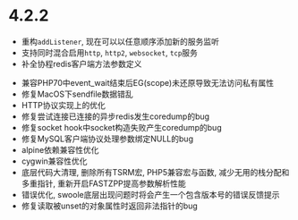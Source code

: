 # 4.2.2

+ 重构`addListener`, 现在可以以任意顺序添加新的服务监听
+ 支持同时混合启用`http`, `http2`, `websocket`, `tcp`服务
+ 补全协程redis客户端方法参数定义
* 兼容PHP70中event_wait结束后EG(scope)未还原导致无法访问私有属性
* 修复MacOS下sendfile数据错乱
* HTTP协议实现上的优化
* 修复尝试连接已连接的异步redis发生coredump的bug
* 修复socket hook中socket构造失败产生coredump的bug
* 修复MySQL客户端协议处理参数绑定NULL的bug
* alpine依赖兼容性优化
* cygwin兼容性优化
* 底层代码大清理, 删除所有TSRM宏, PHP5兼容宏与函数, 减少无用的栈分配和多重指针, 重新开启FASTZPP提高参数解析性能
* 错误优化, swoole底层出现问题时将会产生一个包含版本号的错误反馈提示
* 修复读取被unset的对象属性时返回非法指针的bug